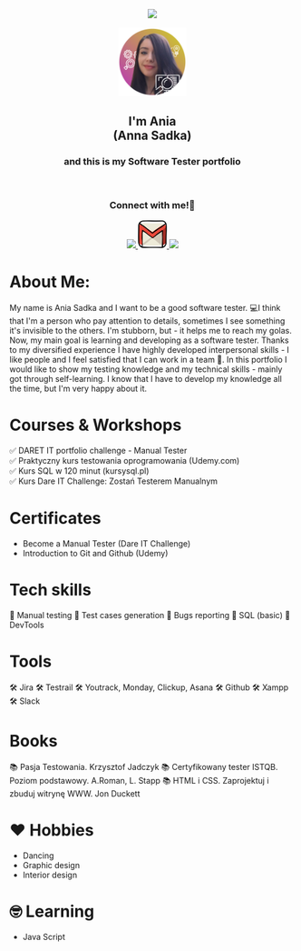 <p align="center">
  <img src="https://capsule-render.vercel.app/api?type=waving&&color=0:EEFF00,100:a82da8&text=Hello!&animation=fadeIn&fontColor=ffffff&height=160&section=header"/>
</p>

<div align="center">
  <a href="https://github.com/annasadka/portfolio/blob/main/images/ania1.png">
    <img src="images/ania1.png" alt="ania photo" width="120" height="120">
  </a><br />
</div>

<div align="center">
<h2>I'm Ania<br> (Anna Sadka)</h2>
<h3>and this is my Software Tester portfolio<br></h3>
</div><br>

<h3 align="center">
  Connect with me!💬
</h3>

<p align="center">

<a href="https://www.linkedin.com/in/anna-sadka-33084697/">
  <img height="50" src="https://user-images.githubusercontent.com/46517096/166973395-19676cd8-f8ec-4abf-83ff-da8243505b82.png"/>
</a>
<a href="mailto: anna.sadka87@gmail.com">
  <img height="50" src="https://github.com/annasadka/portfolio/blob/main/images/1873613_contact_email_message_letter_media_icon.svg"/>
</a>
<a href="https://www.instagram.com/aniajagoda/">
  <img height="50" src="https://user-images.githubusercontent.com/46517096/166974368-9798f39f-1f46-499c-b14e-81f0a3f83a06.png"/>
</a>
</p>

# About Me:

My name is Ania Sadka and I want to be a good software tester. 💻I think that I'm a person who pay attention to details, sometimes I see something it's invisible to the others. I'm stubborn, but - it helps me to reach my golas. Now, my main goal is learning and developing as a software tester. Thanks to my diversified experience I have highly developed interpersonal skills - I like people and I feel satisfied that I can work in a team 🤝. In this portfolio I would like to show my testing knowledge and my technical skills - mainly got through self-learning. I know that I have to develop my knowledge all the time, but I'm very happy about it.

                                                                     
#  Courses & Workshops
 ✅ DARET IT portfolio challenge - Manual Tester <br>
 ✅ Praktyczny kurs testowania oprogramowania (Udemy.com) <br>
 ✅ Kurs SQL w 120 minut (kursysql.pl) <br>
 ✅ Kurs Dare IT Challenge: Zostań Testerem Manualnym



#  Certificates
  - Become a Manual Tester (Dare IT Challenge)
  - Introduction to Git and Github (Udemy)
 


# Tech skills
  💪 Manual testing
  💪 Test cases generation
  💪 Bugs reporting
  💪 SQL (basic)
  💪 DevTools

  
# Tools
  🛠️ Jira
  🛠️ Testrail
  🛠️ Youtrack, Monday, Clickup, Asana
  🛠️ Github
  🛠️ Xampp
  🛠️ Slack
   

# Books
  📚 Pasja Testowania. Krzysztof Jadczyk
  📚 Certyfikowany tester ISTQB. Poziom podstawowy. A.Roman, L. Stapp
  📚 HTML i CSS. Zaprojektuj i zbuduj witrynę WWW. Jon Duckett



# ❤️ Hobbies
  - Dancing
  - Graphic design
  - Interior design

# 🤓 Learning
  - Java Script



